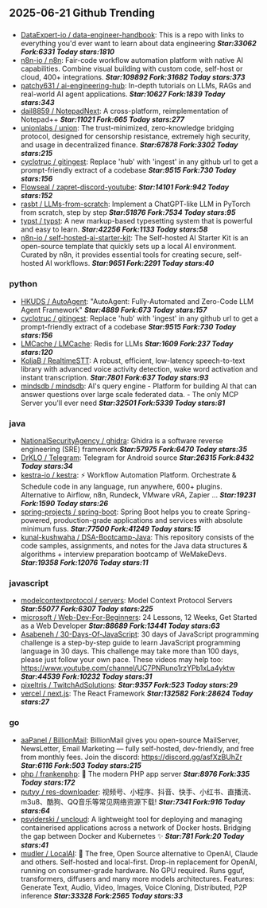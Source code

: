 ## 2025-06-21 Github Trending

### 
* [DataExpert-io / data-engineer-handbook](https://github.com/DataExpert-io/data-engineer-handbook): This is a repo with links to everything you'd ever want to learn about data engineering ***Star:33062 Fork:6331 Today stars:1810***
* [n8n-io / n8n](https://github.com/n8n-io/n8n): Fair-code workflow automation platform with native AI capabilities. Combine visual building with custom code, self-host or cloud, 400+ integrations. ***Star:109892 Fork:31682 Today stars:373***
* [patchy631 / ai-engineering-hub](https://github.com/patchy631/ai-engineering-hub): In-depth tutorials on LLMs, RAGs and real-world AI agent applications. ***Star:10627 Fork:1839 Today stars:343***
* [dail8859 / NotepadNext](https://github.com/dail8859/NotepadNext): A cross-platform, reimplementation of Notepad++ ***Star:11021 Fork:665 Today stars:277***
* [unionlabs / union](https://github.com/unionlabs/union): The trust-minimized, zero-knowledge bridging protocol, designed for censorship resistance, extremely high security, and usage in decentralized finance. ***Star:67878 Fork:3302 Today stars:215***
* [cyclotruc / gitingest](https://github.com/cyclotruc/gitingest): Replace 'hub' with 'ingest' in any github url to get a prompt-friendly extract of a codebase ***Star:9515 Fork:730 Today stars:156***
* [Flowseal / zapret-discord-youtube](https://github.com/Flowseal/zapret-discord-youtube):  ***Star:14101 Fork:942 Today stars:152***
* [rasbt / LLMs-from-scratch](https://github.com/rasbt/LLMs-from-scratch): Implement a ChatGPT-like LLM in PyTorch from scratch, step by step ***Star:51876 Fork:7534 Today stars:95***
* [typst / typst](https://github.com/typst/typst): A new markup-based typesetting system that is powerful and easy to learn. ***Star:42256 Fork:1133 Today stars:58***
* [n8n-io / self-hosted-ai-starter-kit](https://github.com/n8n-io/self-hosted-ai-starter-kit): The Self-hosted AI Starter Kit is an open-source template that quickly sets up a local AI environment. Curated by n8n, it provides essential tools for creating secure, self-hosted AI workflows. ***Star:9651 Fork:2291 Today stars:40***

### python
* [HKUDS / AutoAgent](https://github.com/HKUDS/AutoAgent): "AutoAgent: Fully-Automated and Zero-Code LLM Agent Framework" ***Star:4889 Fork:673 Today stars:157***
* [cyclotruc / gitingest](https://github.com/cyclotruc/gitingest): Replace 'hub' with 'ingest' in any github url to get a prompt-friendly extract of a codebase ***Star:9515 Fork:730 Today stars:156***
* [LMCache / LMCache](https://github.com/LMCache/LMCache): Redis for LLMs ***Star:1609 Fork:237 Today stars:120***
* [KoljaB / RealtimeSTT](https://github.com/KoljaB/RealtimeSTT): A robust, efficient, low-latency speech-to-text library with advanced voice activity detection, wake word activation and instant transcription. ***Star:7801 Fork:637 Today stars:93***
* [mindsdb / mindsdb](https://github.com/mindsdb/mindsdb): AI's query engine - Platform for building AI that can answer questions over large scale federated data. - The only MCP Server you'll ever need ***Star:32501 Fork:5339 Today stars:81***

### java
* [NationalSecurityAgency / ghidra](https://github.com/NationalSecurityAgency/ghidra): Ghidra is a software reverse engineering (SRE) framework ***Star:57975 Fork:6470 Today stars:35***
* [DrKLO / Telegram](https://github.com/DrKLO/Telegram): Telegram for Android source ***Star:26315 Fork:8432 Today stars:34***
* [kestra-io / kestra](https://github.com/kestra-io/kestra): ⚡ Workflow Automation Platform. Orchestrate & Schedule code in any language, run anywhere, 600+ plugins. Alternative to Airflow, n8n, Rundeck, VMware vRA, Zapier ... ***Star:19231 Fork:1590 Today stars:26***
* [spring-projects / spring-boot](https://github.com/spring-projects/spring-boot): Spring Boot helps you to create Spring-powered, production-grade applications and services with absolute minimum fuss. ***Star:77500 Fork:41249 Today stars:15***
* [kunal-kushwaha / DSA-Bootcamp-Java](https://github.com/kunal-kushwaha/DSA-Bootcamp-Java): This repository consists of the code samples, assignments, and notes for the Java data structures & algorithms + interview preparation bootcamp of WeMakeDevs. ***Star:19358 Fork:12076 Today stars:11***

### javascript
* [modelcontextprotocol / servers](https://github.com/modelcontextprotocol/servers): Model Context Protocol Servers ***Star:55077 Fork:6307 Today stars:225***
* [microsoft / Web-Dev-For-Beginners](https://github.com/microsoft/Web-Dev-For-Beginners): 24 Lessons, 12 Weeks, Get Started as a Web Developer ***Star:88689 Fork:13441 Today stars:63***
* [Asabeneh / 30-Days-Of-JavaScript](https://github.com/Asabeneh/30-Days-Of-JavaScript): 30 days of JavaScript programming challenge is a step-by-step guide to learn JavaScript programming language in 30 days. This challenge may take more than 100 days, please just follow your own pace. These videos may help too: https://www.youtube.com/channel/UC7PNRuno1rzYPb1xLa4yktw ***Star:44539 Fork:10232 Today stars:31***
* [pixeltris / TwitchAdSolutions](https://github.com/pixeltris/TwitchAdSolutions):  ***Star:9357 Fork:523 Today stars:29***
* [vercel / next.js](https://github.com/vercel/next.js): The React Framework ***Star:132582 Fork:28624 Today stars:27***

### go
* [aaPanel / BillionMail](https://github.com/aaPanel/BillionMail): BillionMail gives you open-source MailServer, NewsLetter, Email Marketing — fully self-hosted, dev-friendly, and free from monthly fees. Join the discord: https://discord.gg/asfXzBUhZr ***Star:6116 Fork:503 Today stars:215***
* [php / frankenphp](https://github.com/php/frankenphp): 🧟 The modern PHP app server ***Star:8976 Fork:335 Today stars:172***
* [putyy / res-downloader](https://github.com/putyy/res-downloader): 视频号、小程序、抖音、快手、小红书、直播流、m3u8、酷狗、QQ音乐等常见网络资源下载! ***Star:7341 Fork:916 Today stars:64***
* [psviderski / uncloud](https://github.com/psviderski/uncloud): A lightweight tool for deploying and managing containerised applications across a network of Docker hosts. Bridging the gap between Docker and Kubernetes ✨ ***Star:781 Fork:20 Today stars:41***
* [mudler / LocalAI](https://github.com/mudler/LocalAI): 🤖 The free, Open Source alternative to OpenAI, Claude and others. Self-hosted and local-first. Drop-in replacement for OpenAI, running on consumer-grade hardware. No GPU required. Runs gguf, transformers, diffusers and many more models architectures. Features: Generate Text, Audio, Video, Images, Voice Cloning, Distributed, P2P inference ***Star:33328 Fork:2565 Today stars:33***
